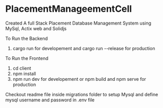 # PlacementManageementCell

Created A full Stack Placement Database Management System using MySql, Actix web and Solidjs

To Run the Backend
1. cargo run for developement and cargo run --release for production

To Run the Frontend
1. cd client
2. npm install
3. npm run dev for developement or npm build and npm serve for production

Checkout readme file inside migrations folder to setup Mysql and define mysql username and password in .env file
